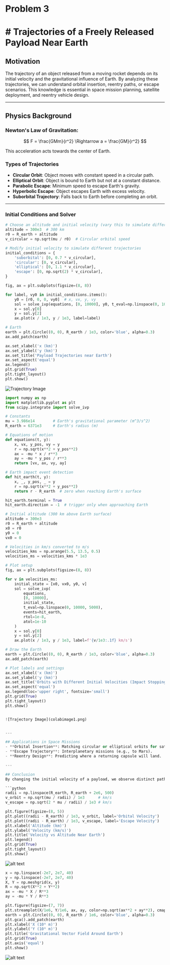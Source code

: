 # Problem 3

# # Trajectories of a Freely Released Payload Near Earth

## Motivation
The trajectory of an object released from a moving rocket depends on its initial velocity and the gravitational influence of Earth. By analyzing these trajectories, we can understand orbital insertion, reentry paths, or escape scenarios. This knowledge is essential in space mission planning, satellite deployment, and reentry vehicle design.

---

## Physics Background

### Newton's Law of Gravitation:

$$
F = \frac{GMm}{r^2} \Rightarrow a = \frac{GM}{r^2} 
$$

This acceleration acts towards the center of Earth.

### Types of Trajectories
- **Circular Orbit**: Object moves with constant speed in a circular path.
- **Elliptical Orbit**: Object is bound to Earth but not at a constant distance.
- **Parabolic Escape**: Minimum speed to escape Earth's gravity.
- **Hyperbolic Escape**: Object escapes Earth with excess velocity.
- **Suborbital Trajectory**: Falls back to Earth before completing an orbit.

---

### Initial Conditions and Solver
```python
# Choose an altitude and initial velocity (vary this to simulate different cases)
altitude = 300e3  # 300 km
r0 = R_earth + altitude
v_circular = np.sqrt(mu / r0)  # Circular orbital speed

# Modify initial velocity to simulate different trajectories
initial_conditions = {
    'suborbital': [0, 0.7 * v_circular],
    'circular': [0, v_circular],
    'elliptical': [0, 1.1 * v_circular],
    'escape': [0, np.sqrt(2) * v_circular],
}

fig, ax = plt.subplots(figsize=(8, 8))

for label, vy0 in initial_conditions.items():
    y0 = [r0, 0, 0, vy0]  # x, vx, y, vy
    sol = solve_ivp(equations, [0, 10000], y0, t_eval=np.linspace(0, 10000, 5000))
    x = sol.y[0]
    y = sol.y[2]
    ax.plot(x / 1e3, y / 1e3, label=label)

# Earth
earth = plt.Circle((0, 0), R_earth / 1e3, color='blue', alpha=0.3)
ax.add_patch(earth)

ax.set_xlabel('x (km)')
ax.set_ylabel('y (km)')
ax.set_title('Payload Trajectories near Earth')
ax.set_aspect('equal')
ax.legend()
plt.grid(True)
plt.tight_layout()
plt.show()
```
![Trajectory Image](image69.png)

```python
import numpy as np
import matplotlib.pyplot as plt
from scipy.integrate import solve_ivp

# Constants
mu = 3.986e14        # Earth's gravitational parameter (m^3/s^2)
R_earth = 6371e3     # Earth's radius (m)

# Equations of motion
def equations(t, y):
    x, vx, y_pos, vy = y
    r = np.sqrt(x**2 + y_pos**2)
    ax = -mu * x / r**3
    ay = -mu * y_pos / r**3
    return [vx, ax, vy, ay]

# Earth impact event detection
def hit_earth(t, y):
    x, _, y_pos, _ = y
    r = np.sqrt(x**2 + y_pos**2)
    return r - R_earth  # zero when reaching Earth's surface

hit_earth.terminal = True
hit_earth.direction = -1  # trigger only when approaching Earth

# Initial altitude (300 km above Earth surface)
altitude = 300e3
r0 = R_earth + altitude
x0 = r0
y0 = 0
vx0 = 0

# Velocities in km/s converted to m/s
velocities_kms = np.arange(5.5, 13.5, 0.5)
velocities_ms = velocities_kms * 1e3

# Plot setup
fig, ax = plt.subplots(figsize=(8, 8))

for v in velocities_ms:
    initial_state = [x0, vx0, y0, v]
    sol = solve_ivp(
        equations,
        [0, 10000],
        initial_state,
        t_eval=np.linspace(0, 10000, 5000),
        events=hit_earth,
        rtol=1e-8,
        atol=1e-10
    )
    x = sol.y[0]
    y = sol.y[2]
    ax.plot(x / 1e3, y / 1e3, label=f'{v/1e3:.1f} km/s')

# Draw the Earth
earth = plt.Circle((0, 0), R_earth / 1e3, color='blue', alpha=0.3)
ax.add_patch(earth)

# Plot labels and settings
ax.set_xlabel('x (km)')
ax.set_ylabel('y (km)')
ax.set_title('Orbits with Different Initial Velocities (Impact Stopping)')
ax.set_aspect('equal')
ax.legend(loc='upper right', fontsize='small')
plt.grid(True)
plt.tight_layout()
plt.show()


![Trajectory Image](colabimage1.png)


---

## Applications in Space Missions
- **Orbital Insertion**: Matching circular or elliptical orbits for satellites.
- **Escape Trajectory**: Interplanetary missions (e.g., to Mars).
- **Reentry Design**: Predicting where a returning capsule will land.

---

## Conclusion
By changing the initial velocity of a payload, we observe distinct paths that help classify motion near Earth. Simulating these paths enhances our understanding of celestial mechanics and supports mission-critical decisions in aerospace engineering.

```python
radii = np.linspace(R_earth, R_earth + 2e6, 500)
v_orbit = np.sqrt(mu / radii) / 1e3      # km/s
v_escape = np.sqrt(2 * mu / radii) / 1e3 # km/s

plt.figure(figsize=(8, 5))
plt.plot((radii - R_earth) / 1e3, v_orbit, label='Orbital Velocity')
plt.plot((radii - R_earth) / 1e3, v_escape, label='Escape Velocity')
plt.xlabel('Altitude (km)')
plt.ylabel('Velocity (km/s)')
plt.title('Velocity vs Altitude Near Earth')
plt.legend()
plt.grid(True)
plt.tight_layout()
plt.show()
```
![alt text](image-5.png)

```python
x = np.linspace(-2e7, 2e7, 40)
y = np.linspace(-2e7, 2e7, 40)
X, Y = np.meshgrid(x, y)
R = np.sqrt(X**2 + Y**2)
ax = -mu * X / R**3
ay = -mu * Y / R**3

plt.figure(figsize=(7, 7))
plt.streamplot(X/1e6, Y/1e6, ax, ay, color=np.sqrt(ax**2 + ay**2), cmap='plasma')
earth = plt.Circle((0, 0), R_earth / 1e6, color='blue', alpha=0.3)
plt.gca().add_patch(earth)
plt.xlabel('X (10⁶ m)')
plt.ylabel('Y (10⁶ m)')
plt.title('Gravitational Vector Field Around Earth')
plt.grid(True)
plt.axis('equal')
plt.show()
```

![alt text](image-6.png)



